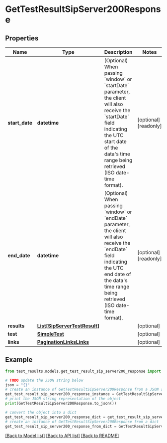 # GetTestResultSipServer200Response


## Properties

Name | Type | Description | Notes
------------ | ------------- | ------------- | -------------
**start_date** | **datetime** | (Optional) When passing &#x60;window&#x60; or &#x60;startDate&#x60; parameter,  the client will also receive the &#x60;startDate&#x60; field indicating the UTC start date of the data&#39;s time range being retrieved  (ISO date-time format). | [optional] [readonly] 
**end_date** | **datetime** | (Optional) When passing &#x60;window&#x60; or &#x60;endDate&#x60; parameter,  the client will also receive the &#x60;endDate&#x60; field indicating the UTC end date of the data&#39;s time range being retrieved  (ISO date-time format). | [optional] [readonly] 
**results** | [**List[SipServerTestResult]**](SipServerTestResult.md) |  | [optional] 
**test** | [**SimpleTest**](SimpleTest.md) |  | [optional] 
**links** | [**PaginationLinksLinks**](PaginationLinksLinks.md) |  | [optional] 

## Example

```python
from test_results.models.get_test_result_sip_server200_response import GetTestResultSipServer200Response

# TODO update the JSON string below
json = "{}"
# create an instance of GetTestResultSipServer200Response from a JSON string
get_test_result_sip_server200_response_instance = GetTestResultSipServer200Response.from_json(json)
# print the JSON string representation of the object
print(GetTestResultSipServer200Response.to_json())

# convert the object into a dict
get_test_result_sip_server200_response_dict = get_test_result_sip_server200_response_instance.to_dict()
# create an instance of GetTestResultSipServer200Response from a dict
get_test_result_sip_server200_response_from_dict = GetTestResultSipServer200Response.from_dict(get_test_result_sip_server200_response_dict)
```
[[Back to Model list]](../README.md#documentation-for-models) [[Back to API list]](../README.md#documentation-for-api-endpoints) [[Back to README]](../README.md)


